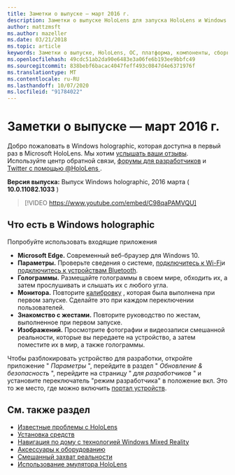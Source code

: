 ```yaml
---
title: Заметки о выпуске — март 2016 г.
description: Заметки о выпуске HoloLens для запуска HoloLens и Windows Holographic.
author: mattzmsft
ms.author: mazeller
ms.date: 03/21/2018
ms.topic: article
keywords: Заметки о выпуске, HoloLens, ОС, платформа, компоненты, сборка, запуск
ms.openlocfilehash: 49cdc51ab2da90e6483e3a06fe6b193ee9bbfc49
ms.sourcegitcommit: 838bebf6bacac4047feff493c0847d4e6371976f
ms.translationtype: MT
ms.contentlocale: ru-RU
ms.lasthandoff: 10/07/2020
ms.locfileid: "91784022"
---
```

# <a name="release-notes---march-2016"></a>Заметки о выпуске — март 2016 г.

Добро пожаловать в Windows holographic, которая доступна в первый раз в Microsoft HoloLens. Мы хотим [услышать ваши отзывы](https://docs.microsoft.com/windows/mixed-reality/give-us-feedback). Используйте центр обратной связи, [форумы для разработчиков](https://forums.hololens.com) и [Twitter с помощью @HoloLens ](https://twitter.com/hololens).

**Версия выпуска:** Выпуск Windows holographic, 2016 марта ( **10.0.11082.1033** )

>[!VIDEO https://www.youtube.com/embed/C98qaPAMVQU]

## <a name="whats-in-windows-holographic"></a>Что есть в Windows holographic

Попробуйте использовать входящие приложения
* **Microsoft Edge.** Современный веб-браузер для Windows 10.
* **Параметры.** Проверьте сведения о системе, [подключитесь к Wi-Fi](https://docs.microsoft.com/windows/mixed-reality/connecting-to-wi-fi-on-hololens)и [подключитесь к устройствам Bluetooth](https://docs.microsoft.com/windows/mixed-reality/discover/hardware-accessories).
* **Голограммы.** Размещайте голограммы в своем мире, обходить их, а затем прослушивать и слышать их с любого угла.
* **Монитора.** Повторите [калибровку](https://docs.microsoft.com/windows/mixed-reality/calibration) , которая была выполнена при первом запуске. Сделайте это при каждом переключении пользователей.
* **Знакомство с жестами.** Повторите руководство по жестам, выполненное при первом запуске.
* **Изображений.** Просмотрите фотографии и видеозаписи смешанной реальности, которые вы передаете на устройство, а затем поместите их в мир, а также голограммы.

Чтобы разблокировать устройство для разработки, откройте приложение " *Параметры* ", перейдите в раздел " *Обновление & безопасность* ", перейдите на страницу " *для разработчиков* " и установите переключатель "режим разработчика" в положение вкл. Это то же место, где можно включить [портал устройств](https://docs.microsoft.com/windows/mixed-reality/develop/platform-capabilities-and-apis/using-the-windows-device-portal).

## <a name="see-also"></a>См. также раздел
* [Известные проблемы с HoloLens](https://docs.microsoft.com/windows/mixed-reality/hololens-known-issues)
* [Установка средств](https://docs.microsoft.com/windows/mixed-reality/develop/install-the-tools)
* [Навигация по дому с технологией Windows Mixed Reality](https://docs.microsoft.com/windows/mixed-reality/discover/navigating-the-windows-mixed-reality-home)
* [Аксессуары к оборудованию](https://docs.microsoft.com/windows/mixed-reality/discover/hardware-accessories)
* [Смешанный захват реальности](https://docs.microsoft.com/windows/mixed-reality/mixed-reality-capture)
* [Использование эмулятора HoloLens](https://docs.microsoft.com/windows/mixed-reality/develop/platform-capabilities-and-apis/using-the-hololens-emulator)
